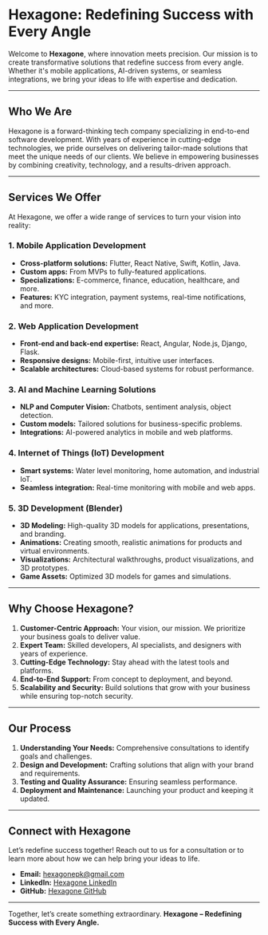 # Hexagone: Redefining Success with Every Angle

Welcome to **Hexagone**, where innovation meets precision. Our mission is to create transformative solutions that redefine success from every angle. Whether it's mobile applications, AI-driven systems, or seamless integrations, we bring your ideas to life with expertise and dedication.

---

## Who We Are

Hexagone is a forward-thinking tech company specializing in end-to-end software development. With years of experience in cutting-edge technologies, we pride ourselves on delivering tailor-made solutions that meet the unique needs of our clients. We believe in empowering businesses by combining creativity, technology, and a results-driven approach.

---

## Services We Offer

At Hexagone, we offer a wide range of services to turn your vision into reality:

### **1. Mobile Application Development**
- **Cross-platform solutions:** Flutter, React Native, Swift, Kotlin, Java.
- **Custom apps:** From MVPs to fully-featured applications.
- **Specializations:** E-commerce, finance, education, healthcare, and more.
- **Features:** KYC integration, payment systems, real-time notifications, and more.

### **2. Web Application Development**
- **Front-end and back-end expertise:** React, Angular, Node.js, Django, Flask.
- **Responsive designs:** Mobile-first, intuitive user interfaces.
- **Scalable architectures:** Cloud-based systems for robust performance.

### **3. AI and Machine Learning Solutions**
- **NLP and Computer Vision:** Chatbots, sentiment analysis, object detection.
- **Custom models:** Tailored solutions for business-specific problems.
- **Integrations:** AI-powered analytics in mobile and web platforms.

### **4. Internet of Things (IoT) Development**
- **Smart systems:** Water level monitoring, home automation, and industrial IoT.
- **Seamless integration:** Real-time monitoring with mobile and web apps.

### **5. 3D Development (Blender)**
- **3D Modeling:** High-quality 3D models for applications, presentations, and branding.
- **Animations:** Creating smooth, realistic animations for products and virtual environments.
- **Visualizations:** Architectural walkthroughs, product visualizations, and 3D prototypes.
- **Game Assets:** Optimized 3D models for games and simulations.

---

## Why Choose Hexagone?

1. **Customer-Centric Approach:** Your vision, our mission. We prioritize your business goals to deliver value.
2. **Expert Team:** Skilled developers, AI specialists, and designers with years of experience.
3. **Cutting-Edge Technology:** Stay ahead with the latest tools and platforms.
4. **End-to-End Support:** From concept to deployment, and beyond.
5. **Scalability and Security:** Build solutions that grow with your business while ensuring top-notch security.

---

## Our Process

1. **Understanding Your Needs:** Comprehensive consultations to identify goals and challenges.
2. **Design and Development:** Crafting solutions that align with your brand and requirements.
3. **Testing and Quality Assurance:** Ensuring seamless performance.
4. **Deployment and Maintenance:** Launching your product and keeping it updated.

---

## Connect with Hexagone

Let’s redefine success together! Reach out to us for a consultation or to learn more about how we can help bring your ideas to life.

- **Email:** [hexagonepk@gmail.com](mailto:hexagonepk@gmail.com)
- **LinkedIn:** [Hexagone LinkedIn](https://linkedin.com/company/hexagone-pk)
- **GitHub:** [Hexagone GitHub](https://github.com/hexagone-pk)

---

Together, let’s create something extraordinary. **Hexagone – Redefining Success with Every Angle.**
